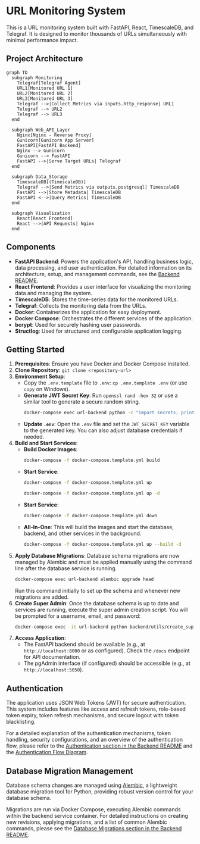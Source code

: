 # URL Monitoring System

This is a URL monitoring system built with FastAPI, React, TimescaleDB, and Telegraf. It is designed to monitor thousands of URLs simultaneously with minimal performance impact.

## Project Architecture

```mermaid
graph TD
  subgraph Monitoring
    Telegraf[Telegraf Agent]
    URL1[Monitored URL 1]
    URL2[Monitored URL 2]
    URL3[Monitored URL 3]
    Telegraf -->|Collect Metrics via inputs.http_response| URL1
    Telegraf --> URL2
    Telegraf --> URL3
  end

  subgraph Web_API_Layer
    Nginx[Nginx - Reverse Proxy]
    Gunicorn[Gunicorn App Server]
    FastAPI[FastAPI Backend]
    Nginx --> Gunicorn
    Gunicorn --> FastAPI
    FastAPI -->|Serve Target URLs| Telegraf
  end

  subgraph Data_Storage
    TimescaleDB[(TimescaleDB)]
    Telegraf -->|Send Metrics via outputs.postgresql| TimescaleDB
    FastAPI -->|Store Metadata| TimescaleDB
    FastAPI <-->|Query Metrics| TimescaleDB
  end

  subgraph Visualization
    React[React Frontend]
    React -->|API Requests| Nginx
  end
```

## Components

*   **FastAPI Backend**: Powers the application's API, handling business logic, data processing, and user authentication. For detailed information on its architecture, setup, and management commands, see the [Backend README](./backend/README.md).
*   **React Frontend**: Provides a user interface for visualizing the monitoring data and managing the system.
*   **TimescaleDB**: Stores the time-series data for the monitored URLs.
*   **Telegraf**: Collects the monitoring data from the URLs.
*   **Docker**: Containerizes the application for easy deployment.
*   **Docker Compose**: Orchestrates the different services of the application.
*   **bcrypt**: Used for securely hashing user passwords.
*   **Structlog**: Used for structured and configurable application logging.

## Getting Started

1.  **Prerequisites**: Ensure you have Docker and Docker Compose installed.
2.  **Clone Repository**: `git clone <repository-url>`
3.  **Environment Setup**:
    *   Copy the `.env.template` file to `.env`: `cp .env.template .env` (or use `copy` on Windows).
    *   **Generate JWT Secret Key**: Run `openssl rand -hex 32` or use a similar tool to generate a secure random string.
        ```bash
        docker-compose exec url-backend python -c "import secrets; print(secrets.token_hex(32))"
        ```
    *   **Update `.env`**: Open the `.env` file and set the `JWT_SECRET_KEY` variable to the generated key. You can also adjust database credentials if needed.
4.  **Build and Start Services**:
    * **Build Docker Images**:
      ```bash
      docker-compose -f docker-compose.template.yml build
      ```
    * **Start Service**:
      ```bash
      docker-compose -f docker-compose.template.yml up
      ```
      ```bash
      docker-compose -f docker-compose.template.yml up -d
      ```
    * **Start Service**:
      ```bash
      docker-compose -f docker-compose.template.yml down
      ```
    * **All-In-One**: This will build the images and start the database, backend, and other services in the background.
      ```bash
      docker-compose -f docker-compose.template.yml up --build -d
      ```
5.  **Apply Database Migrations**:
    Database schema migrations are now managed by Alembic and must be applied manually using the command line after the database service is running.
    ```bash
    docker-compose exec url-backend alembic upgrade head
    ```
    Run this command initially to set up the schema and whenever new migrations are added.
6.  **Create Super Admin**: Once the database schema is up to date and services are running, execute the super admin creation script. You will be prompted for a username, email, and password:
    ```bash
    docker-compose exec -it url-backend python backend/utils/create_super_admin.py create
    ```
7.  **Access Application**:
    *   The FastAPI backend should be available (e.g., at `http://localhost:8000` or as configured). Check the `/docs` endpoint for API documentation.
    *   The pgAdmin interface (if configured) should be accessible (e.g., at `http://localhost:5050`).

## Authentication

The application uses JSON Web Tokens (JWT) for secure authentication. This system includes features like access and refresh tokens, role-based token expiry, token refresh mechanisms, and secure logout with token blacklisting.

For a detailed explanation of the authentication mechanisms, token handling, security configurations, and an overview of the authentication flow, please refer to the [Authentication section in the Backend README](./backend/README.md#authentication) and the [Authentication Flow Diagram](./flow_diagrams/auth_flow.md).

## Database Migration Management

Database schema changes are managed using [Alembic](https://alembic.sqlalchemy.org/), a lightweight database migration tool for Python, providing robust version control for your database schema.

Migrations are run via Docker Compose, executing Alembic commands within the backend service container. For detailed instructions on creating new revisions, applying migrations, and a list of common Alembic commands, please see the [Database Migrations section in the Backend README](./backend/README.md#database-migrations).
